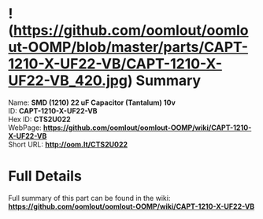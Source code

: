 
!(https://github.com/oomlout/oomlout-OOMP/blob/master/parts/CAPT-1210-X-UF22-VB/CAPT-1210-X-UF22-VB_420.jpg)
Summary
=================
  
Name: __SMD (1210) 22 uF Capacitor (Tantalum) 10v__    
ID: __CAPT-1210-X-UF22-VB__   
Hex ID: __CTS2U022__   
WebPage: __https://github.com/oomlout/oomlout-OOMP/wiki/CAPT-1210-X-UF22-VB__   
Short URL: __http://oom.lt/CTS2U022__   

Full Details
==========================
Full summary of this part can be found in the wiki:   
__https://github.com/oomlout/oomlout-OOMP/wiki/CAPT-1210-X-UF22-VB__    

